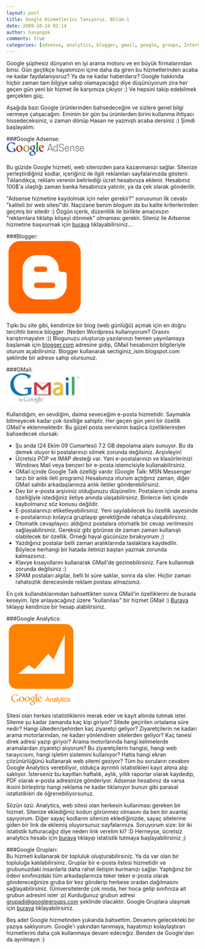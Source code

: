 ```yaml
---
layout: post
title: Google Hizmetlerini Tanıyoruz. Bölüm-1
date: 2009-10-24 02:14
author: hasangok
comments: true
categories: [adsense, analytics, blogger, gmail, google, groups, İnternet]
---
```

Google şüphesiz dünyanın en iyi arama motoru ve en büyük firmalarından birisi. Gün geçtikçe hayatımızın içine daha da giren bu hizmetlerinden acaba ne kadar faydalanıyoruz? Ya da ne kadar haberdarız? Google hakkında hiçbir zaman tam bilgiye sahip olamayacağız diye düşünüyorum zira her geçen gün yeni bir hizmet ile karşımıza çıkıyor :) Ve hepsini takip edebilmek gerçekten güç.

Aşağıda bazı Google ürünlerinden bahsedeceğim ve sizlere genel bilgi vermeye çalışacağım. Eminim bir gün bu ürünlerden birini kullanma ihtiyacı hissedeceksiniz, o zaman dönüp Hasan ne yazmıştı acaba dersiniz :) Şimdi başlayalım:

###Google Adsense:  
![google_adsense](https://raw.githubusercontent.com/hasangok/hasangok.github.io/master/uploads/2009/10/google_adsense.gif)

Bu güzide Google hizmeti, web sitenizden para kazanmanızı sağlar. Sitenize yerleştirdiğiniz kodlar, içeriğiniz ile ilgili reklamları sayfalarınızda gösterir. Tıklandıkça, reklam verenin belirlediği ücret hesabınıza eklenir. Hesabınız 100$'a ulaştığı zaman banka hesabınıza yatırılır, ya da çek olarak gönderilir.

"Adsense hizmetine kaydolmak için neler gerekir?" sorusunun ilk cevabı "kaliteli bir web sitesi"dir. Naçizane benim blogum da bu kalite kriterlerinden geçmiş bir sitedir :) Özgün içerik, düzenlilik ile birlikte amacınızın "reklamlara tıklatıp köşeyi dönmek" olmaması gerekir. Siteniz ile Adsense hizmetine başvurmak için [buraya](http://www.google.com/adsense) tıklayabilirsiniz...

###Blogger:  
![Blogger](https://raw.githubusercontent.com/hasangok/hasangok.github.io/master/uploads/2009/10/Blogger.png)

Tıpkı bu site gibi, kendinize bir blog (web günlüğü) açmak için en doğru tercihtir bence blogger. (Neden Wordpress kullanıyorum? Orasını karıştırmayalım :)) Blogunuzu oluşturup yazılarınızı hemen yayınlamaya başlamak için [blogger.com](http://www.blogger.com) adresine gidip, GMail hesabınızın bilgileriyle oturum açabilirsiniz. Blogger kullanarak sectiginiz_isim.blogspot.com şeklinde bir adrese sahip olursunuz.

###GMail:  
![google_gmail](https://raw.githubusercontent.com/hasangok/hasangok.github.io/master/uploads/2009/10/google_gmail.jpg)

Kullandığım, en sevdiğim, daima seveceğim e-posta hizmetidir. Saymakla bitmeyecek kadar çok özelliğe sahiptir. Her geçen gün yeni bir özellik GMail'e eklenmektedir. Bu güzel posta servisinin başlıca özelliklerinden bahsedecek olursak:

* Şu anda (24 Ekim 09 Cumartesi) 7.2 GB depolama alanı sunuyor. Bu da demek oluyor ki postalarınızı silmek zorunda değilsiniz. Arşivleyin!
* Ücretsiz POP ve IMAP desteği var. Yani e-postalarınızı ve klasörlerinizi Windows Mail veya benzeri bir e-posta istemcisiyle kullanabilirsiniz.
* GMail içinde Google Talk özelliği vardır (Google Talk: MSN Messenger tarzı bir anlık ileti programı) Hesabınıza oturum açtığınız zaman, diğer GMail sahibi arkadaşlarınıza anlık iletiler gönderebilirsiniz.
* Dev bir e-posta arşiviniz olduğunuzu düşünelim. Postaların içinde arama özelliğiyle istediğiniz iletiye anında ulaşabilirsiniz. Binlerce ileti içinde kaybolmanız söz konusu değildir.
* E-postalarınızı etiketleyebilirsiniz. Yeni sayılabilecek bu özellik sayesinde e-postalarınızı kolayca gruplayıp gerektiğinde rahatça ulaşabilirsiniz.
* Otomatik cevaplayıcı: aldığınız postalara otomatik bir cevap verilmesini sağlayabilirsiniz. Gereksiz gibi görünse de zaman zaman kullanışlı olabilecek bir özellik. Örneği hayal gücünüze bırakıyorum ;)
* Yazdığınız postalar belli zaman aralıklarında taslaklara kaydedilir. Böylece herhangi bir hatada iletinizi baştan yazmak zorunda kalmazsınız.
* Klavye kısayollarını kullanarak GMail'de gezinebilirsiniz. Fare kullanmak zorunda değilsiniz :)
* SPAM postaları algılar, belli bi süre saklar, sonra da siler. Hiçbir zaman rahatsızlık derecesinde reklam postası almazsınız.

En çok kullandıklarımdan bahsettikten sonra GMail'in özelliklerini de burada keseyim. İşte anlayacağınız üzere "kullanılası" bir hizmet GMail :) [Buraya](http://www.gmail.com) tıklayıp kendinize bir hesap alabilirsiniz.

###Google Analytics:  
![google_analytics](https://raw.githubusercontent.com/hasangok/hasangok.github.io/master/uploads/2009/10/google_analytics.png)

Sitesi olan herkes istatistiklerini merak eder ve kayıt altında tutmak ister. Siteme şu kadar zamanda kaç kişi giriyor? Sitede geçirilen ortalama süre nedir? Hangi ülkeden/şehirden kaç ziyaretçi geliyor? Ziyaretçilerin ne kadarı arama motorlarından, ne kadarı yönlendiren sitelerden geliyor? Kaç tanesi direk adresi yazıp giriyor? Arama motorlarında hangi kelimelerde aramalardan ziyaretçi alıyorum? Bu ziyaretçilerin hangisi, hangi web tarayıcısını, hangi işletim sistemini kullanıyor? Hatta hangi ekran çözünürlüğünü kullanarak web sitemi geziyor? Tüm bu soruların cevabını Google Analytics verebiliyor, oldukça ayrıntılı istatistikleri kayıt altına alıp saklıyor. İsterseniz bu kayıtları haftalık, aylık, yıllık raporlar olarak kaydedip, PDF olarak e-posta adresinize gönderiyor. Adsense hesabınız da varsa ikisini birleştirip hangi reklama ne kadar tıklanıyor bunun gibi parasal istatistikleri de öğrenebiliyorsunuz.

Sözün özü: Analytics, web sitesi olan herkesin kullanması gereken bir hizmet. Sitenize eklediğiniz kodun görünmez olmasını da ben bir avantaj sayıyorum. Diğer sayaç kodlarını sitenize eklediğinizde, sayaç sitelerine giden bir link de eklemiş oluyorsunuz sayfalarınıza. Soruyorum size: bir iki istatistik tutturacağız diye neden link verelim ki? :D Herneyse, ücretsiz analytics hesabı için [buraya](http://www.google.com/analytics/) tıklayıp istatistik tutmaya başlayabilirsiniz ;)

###Google Grupları:  
Bu hizmeti kullanarak bir topluluk oluşturabilirsiniz. Ya da var olan bir topluluğa katılabilirsiniz. Gruplar bir e-posta listesi hizmetidir ve grubunuzdaki insanlarla daha rahat iletişim kurmanızı sağlar. Yaptığınız bir ödevi sınıfınızdaki tüm arkadaşlarınıza teker teker e-posta olarak göndereceğinize gruba bir kez gönderip herkese oradan dağılmasını sağlayabilirsiniz. (Üniversitelerde çok moda, her hoca gelip sınıfınıza ait grubun adresini ister :p) Kurduğunuz grubun adresi grupadı@googlegroups.com şeklinde olacaktır. Google Gruplara ulaşmak için [buraya](http://groups.google.com) tıklayabilirsiniz.

Beş adet Google hizmetinden yukarıda bahsettim. Devamını gelecekteki bir yazıya saklıyorum. Google'ı yakından tanımaya, hayatımızı kolaylaştıran hizmetlerini daha çok kullanmaya devam edeceğiz. Benden de Google'dan da ayrılmayın :)

